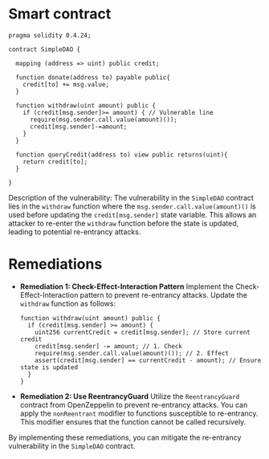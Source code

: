 # Smart contract

```solidity
pragma solidity 0.4.24;

contract SimpleDAO {
  
  mapping (address => uint) public credit;

  function donate(address to) payable public{
    credit[to] += msg.value;
  }

  function withdraw(uint amount) public {
    if (credit[msg.sender]>= amount) { // Vulnerable line
      require(msg.sender.call.value(amount)());
      credit[msg.sender]-=amount;
    }
  }  

  function queryCredit(address to) view public returns(uint){
    return credit[to];
  }
  
}
```

Description of the vulnerability: The vulnerability in the `SimpleDAO` contract lies in the `withdraw` function where the `msg.sender.call.value(amount)()` is used before updating the `credit[msg.sender]` state variable. This allows an attacker to re-enter the `withdraw` function before the state is updated, leading to potential re-entrancy attacks.

# Remediations

- **Remediation 1: Check-Effect-Interaction Pattern**
  Implement the Check-Effect-Interaction pattern to prevent re-entrancy attacks. Update the `withdraw` function as follows:
  
  ```solidity
  function withdraw(uint amount) public {
    if (credit[msg.sender] >= amount) {
      uint256 currentCredit = credit[msg.sender]; // Store current credit
      credit[msg.sender] -= amount; // 1. Check
      require(msg.sender.call.value(amount)()); // 2. Effect
      assert(credit[msg.sender] == currentCredit - amount); // Ensure state is updated
    }
  }
  ```

- **Remediation 2: Use ReentrancyGuard**
  Utilize the `ReentrancyGuard` contract from OpenZeppelin to prevent re-entrancy attacks. You can apply the `nonReentrant` modifier to functions susceptible to re-entrancy. This modifier ensures that the function cannot be called recursively.

By implementing these remediations, you can mitigate the re-entrancy vulnerability in the `SimpleDAO` contract.